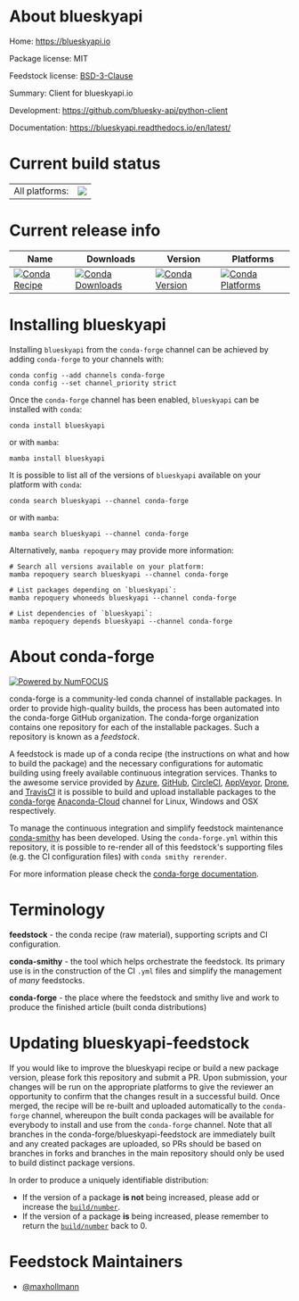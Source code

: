 About blueskyapi
================

Home: https://blueskyapi.io

Package license: MIT

Feedstock license: [BSD-3-Clause](https://github.com/conda-forge/blueskyapi-feedstock/blob/main/LICENSE.txt)

Summary: Client for blueskyapi.io

Development: https://github.com/bluesky-api/python-client

Documentation: https://blueskyapi.readthedocs.io/en/latest/

Current build status
====================


<table><tr><td>All platforms:</td>
    <td>
      <a href="https://dev.azure.com/conda-forge/feedstock-builds/_build/latest?definitionId=15608&branchName=main">
        <img src="https://dev.azure.com/conda-forge/feedstock-builds/_apis/build/status/blueskyapi-feedstock?branchName=main">
      </a>
    </td>
  </tr>
</table>

Current release info
====================

| Name | Downloads | Version | Platforms |
| --- | --- | --- | --- |
| [![Conda Recipe](https://img.shields.io/badge/recipe-blueskyapi-green.svg)](https://anaconda.org/conda-forge/blueskyapi) | [![Conda Downloads](https://img.shields.io/conda/dn/conda-forge/blueskyapi.svg)](https://anaconda.org/conda-forge/blueskyapi) | [![Conda Version](https://img.shields.io/conda/vn/conda-forge/blueskyapi.svg)](https://anaconda.org/conda-forge/blueskyapi) | [![Conda Platforms](https://img.shields.io/conda/pn/conda-forge/blueskyapi.svg)](https://anaconda.org/conda-forge/blueskyapi) |

Installing blueskyapi
=====================

Installing `blueskyapi` from the `conda-forge` channel can be achieved by adding `conda-forge` to your channels with:

```
conda config --add channels conda-forge
conda config --set channel_priority strict
```

Once the `conda-forge` channel has been enabled, `blueskyapi` can be installed with `conda`:

```
conda install blueskyapi
```

or with `mamba`:

```
mamba install blueskyapi
```

It is possible to list all of the versions of `blueskyapi` available on your platform with `conda`:

```
conda search blueskyapi --channel conda-forge
```

or with `mamba`:

```
mamba search blueskyapi --channel conda-forge
```

Alternatively, `mamba repoquery` may provide more information:

```
# Search all versions available on your platform:
mamba repoquery search blueskyapi --channel conda-forge

# List packages depending on `blueskyapi`:
mamba repoquery whoneeds blueskyapi --channel conda-forge

# List dependencies of `blueskyapi`:
mamba repoquery depends blueskyapi --channel conda-forge
```


About conda-forge
=================

[![Powered by
NumFOCUS](https://img.shields.io/badge/powered%20by-NumFOCUS-orange.svg?style=flat&colorA=E1523D&colorB=007D8A)](https://numfocus.org)

conda-forge is a community-led conda channel of installable packages.
In order to provide high-quality builds, the process has been automated into the
conda-forge GitHub organization. The conda-forge organization contains one repository
for each of the installable packages. Such a repository is known as a *feedstock*.

A feedstock is made up of a conda recipe (the instructions on what and how to build
the package) and the necessary configurations for automatic building using freely
available continuous integration services. Thanks to the awesome service provided by
[Azure](https://azure.microsoft.com/en-us/services/devops/), [GitHub](https://github.com/),
[CircleCI](https://circleci.com/), [AppVeyor](https://www.appveyor.com/),
[Drone](https://cloud.drone.io/welcome), and [TravisCI](https://travis-ci.com/)
it is possible to build and upload installable packages to the
[conda-forge](https://anaconda.org/conda-forge) [Anaconda-Cloud](https://anaconda.org/)
channel for Linux, Windows and OSX respectively.

To manage the continuous integration and simplify feedstock maintenance
[conda-smithy](https://github.com/conda-forge/conda-smithy) has been developed.
Using the ``conda-forge.yml`` within this repository, it is possible to re-render all of
this feedstock's supporting files (e.g. the CI configuration files) with ``conda smithy rerender``.

For more information please check the [conda-forge documentation](https://conda-forge.org/docs/).

Terminology
===========

**feedstock** - the conda recipe (raw material), supporting scripts and CI configuration.

**conda-smithy** - the tool which helps orchestrate the feedstock.
                   Its primary use is in the construction of the CI ``.yml`` files
                   and simplify the management of *many* feedstocks.

**conda-forge** - the place where the feedstock and smithy live and work to
                  produce the finished article (built conda distributions)


Updating blueskyapi-feedstock
=============================

If you would like to improve the blueskyapi recipe or build a new
package version, please fork this repository and submit a PR. Upon submission,
your changes will be run on the appropriate platforms to give the reviewer an
opportunity to confirm that the changes result in a successful build. Once
merged, the recipe will be re-built and uploaded automatically to the
`conda-forge` channel, whereupon the built conda packages will be available for
everybody to install and use from the `conda-forge` channel.
Note that all branches in the conda-forge/blueskyapi-feedstock are
immediately built and any created packages are uploaded, so PRs should be based
on branches in forks and branches in the main repository should only be used to
build distinct package versions.

In order to produce a uniquely identifiable distribution:
 * If the version of a package **is not** being increased, please add or increase
   the [``build/number``](https://docs.conda.io/projects/conda-build/en/latest/resources/define-metadata.html#build-number-and-string).
 * If the version of a package **is** being increased, please remember to return
   the [``build/number``](https://docs.conda.io/projects/conda-build/en/latest/resources/define-metadata.html#build-number-and-string)
   back to 0.

Feedstock Maintainers
=====================

* [@maxhollmann](https://github.com/maxhollmann/)

